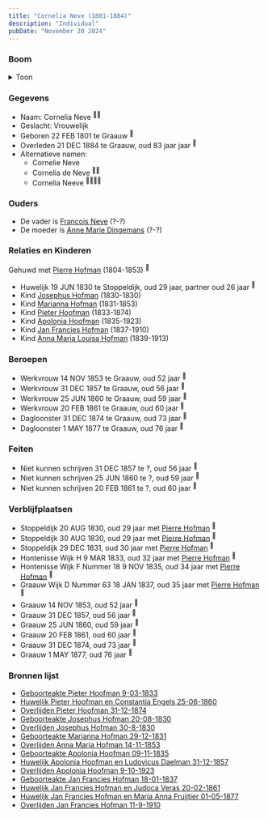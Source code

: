 ```yaml
---
title: "Cornelia Neve (1801-1884)"
description: "Individual"
pubDate: "November 20 2024"
---
```


### Boom
<details><summary>Toon</summary>

![test](https://www.plantuml.com/plantuml/svg/hLNVRzem47xtNt5g7_Q4bCH0IONQ0eLkQFsXhTtBD5KckHQFn8xiC8Gg_lSTmK2Rh2ALzXRxxlnzT_VTvSBcmkJpD65s9bKcZ4XX8gBPiz5p5GzqeWtaHYXB9bGvcyeO8P8cId3pZMcMBo75T8B6RgviZWPrlioGlNerIeIryC80eAzDZEP-AgEPGckxtLH8TNO6dAqO-mHt1PHbcuYZ4S57MbgumJzu1CB25y_pk0zmFEIZrgXFZxuyIKpY5NHF9sAoV9peF4_mz0pEuVoLpSxcIV8eLFmO6MtjH1EwSrfjqNfA8LmB8n4kfNh6b7BVWmO4EkeF-P3_Lz3kwGBZcE3MXW9jH6X-0CU9V9xcIqmIlI345NEfDnhEWpbQ-miNIHThKn2mBSX06uM956_h60Img__XrCXxDEo3t_5yk392p1U7Cmryk1mEAARJtCQiTgJk91g3y5a_KQ7tf6erjxtbqgHubQEIrk9XFZw7cziV5DVYUpx_Q8GVmlZXXloujsk95rPRuaB7sc8sdTjoBfpNoINmeFTmLO31zrnd6Nd9txF3sV1t0dUyrbeMIeaAhsOTBGUXQnw9xaEy_ERxLQQcqueWGcyP-RKg5S9rxzkQ4FzGr_bMXIVD2fzUHdjEIL5X57Jgr2XqcVBMXnY5S3ku9vK5rGADXO9YxKciwgbLfqf-1yQzGhmdjGVLfnOFxuYHxrLBj5PG8INugkVILkNKhbCgUhb8kiF3shGwcyQ5_giwkStbjfuNChSrzXTkMXjk1aldvjkpNx87dP9_gtHkCpVQZP_qoujH_Tezx6QhP2049_6IWQ2SqifFjPXhTzdGPkm2LKm_xRy0)
</details>

### Gegevens
- Naam: Cornelia Neve <sup><a href="../s00040/" style="text-decoration:none" title="Geboorteakte Cornelie Neve 22-02-1801">:link:</a><a href="../s00046/" style="text-decoration:none" title="Geboorteakte Jan Francies Hofman 18-01-1837">:link:</a></sup>
- Geslacht: Vrouwelijk
- Geboren 22 FEB 1801 te Graauw <sup><a href="../s00040/" style="text-decoration:none" title="Geboorteakte Cornelie Neve 22-02-1801">:link:</a></sup>
- Overleden 21 DEC 1884 te Graauw, oud 83 jaar jaar <sup><a href="../s00053/" style="text-decoration:none" title="Overlijden Cornelia Neeve 21-12-1884 ">:link:</a></sup>
- Alternatieve namen:
  - Cornelie Neve 
  - Cornelia de Neve <sup><a href="../s00043/" style="text-decoration:none" title="Geboorteakte Josephus Hofman 20-08-1830">:link:</a><a href="../s00044/" style="text-decoration:none" title="Overlijden Josephus Hofman 30-8-1830 ">:link:</a></sup>
  - Cornelia Neeve <sup><a href="../s00049/" style="text-decoration:none" title="Overlijden Anna Maria Hofman 14-11-1853">:link:</a><a href="../s00050/" style="text-decoration:none" title="Huwelijk Jan Francies Hofman en Judoca Veras 20-02-1861">:link:</a><a href="../s00052/" style="text-decoration:none" title="Huwelijk Jan Francies Hofman en Maria Anna Fruijtier 01-05-1877">:link:</a><a href="../s00054/" style="text-decoration:none" title="Overlijden Jan Francies Hofman 11-9-1910">:link:</a></sup>

### Ouders
- De vader is [Francois Neve](../i00031/) (?-?)
- De moeder is [Anne Marie Dingemans](../i00032/) (?-?)

### Relaties en Kinderen

Gehuwd met [Pierre Hofman](../i00021/) (1804-1853) <sup><a href="../s00041/" style="text-decoration:none" title="Huwelijk Pieter Hofman en Cornelia Neve 19-06-1830">:link:</a></sup>
- Huwelijk 19 JUN 1830 te Stoppeldijk, oud 29 jaar, partner oud 26 jaar <sup><a href="../s00041/" style="text-decoration:none" title="Huwelijk Pieter Hofman en Cornelia Neve 19-06-1830">:link:</a></sup>
- Kind [Josephus Hofman](../i00033/) (1830-1830)
- Kind [Marianna Hofman](../i00034/) (1831-1853)
- Kind [Pieter Hoofman](../i00013/) (1833-1874)
- Kind [Apolonia Hoofman](../i00028/) (1835-1923)
- Kind [Jan Francies Hofman](../i00035/) (1837-1910)
- Kind [Anna Maria Louisa Hofman](../i00036/) (1839-1913)

### Beroepen
- Werkvrouw 14 NOV 1853 te Graauw, oud 52 jaar <sup><a href="../s00049/" style="text-decoration:none" title="Overlijden Anna Maria Hofman 14-11-1853">:link:</a></sup>
- Werkvrouw 31 DEC 1857 te Graauw, oud 56 jaar <sup><a href="../s00037/" style="text-decoration:none" title="Huwelijk Apolonia Hoofman en Ludovicus Daelman 31-12-1857 ">:link:</a></sup>
- Werkvrouw 25 JUN 1860 te Graauw, oud 59 jaar <sup><a href="../s00024/" style="text-decoration:none" title="Huwelijk Pieter Hoofman en Constantia Engels 25-06-1860">:link:</a></sup>
- Werkvrouw 20 FEB 1861 te Graauw, oud 60 jaar <sup><a href="../s00050/" style="text-decoration:none" title="Huwelijk Jan Francies Hofman en Judoca Veras 20-02-1861">:link:</a></sup>
- Dagloonster 31 DEC 1874 te Graauw, oud 73 jaar <sup><a href="../s00026/" style="text-decoration:none" title="Overlijden Pieter Hoofman 31-12-1874">:link:</a></sup>
- Dagloonster 1 MAY 1877 te Graauw, oud 76 jaar <sup><a href="../s00052/" style="text-decoration:none" title="Huwelijk Jan Francies Hofman en Maria Anna Fruijtier 01-05-1877">:link:</a></sup>

### Feiten
- Niet kunnen schrijven 31 DEC 1857 te ?, oud 56 jaar <sup><a href="../s00037/" style="text-decoration:none" title="Huwelijk Apolonia Hoofman en Ludovicus Daelman 31-12-1857 ">:link:</a></sup>
- Niet kunnen schrijven 25 JUN 1860 te ?, oud 59 jaar <sup><a href="../s00024/" style="text-decoration:none" title="Huwelijk Pieter Hoofman en Constantia Engels 25-06-1860">:link:</a></sup>
- Niet kunnen schrijven 20 FEB 1861 te ?, oud 60 jaar <sup><a href="../s00050/" style="text-decoration:none" title="Huwelijk Jan Francies Hofman en Judoca Veras 20-02-1861">:link:</a></sup>

### Verblijfplaatsen
- Stoppeldijk  20 AUG 1830, oud 29 jaar met [Pierre Hofman](../i00021/) <sup><a href="../s00043/" style="text-decoration:none" title="Geboorteakte Josephus Hofman 20-08-1830">:link:</a></sup>
- Stoppeldijk  30 AUG 1830, oud 29 jaar met [Pierre Hofman](../i00021/) <sup><a href="../s00044/" style="text-decoration:none" title="Overlijden Josephus Hofman 30-8-1830 ">:link:</a></sup>
- Stoppeldijk  29 DEC 1831, oud 30 jaar met [Pierre Hofman](../i00021/) <sup><a href="../s00045/" style="text-decoration:none" title="Geboorteakte Marianna Hofman 29-12-1831">:link:</a></sup>
- Hontenisse Wijk H 9 MAR 1833, oud 32 jaar met [Pierre Hofman](../i00021/) <sup><a href="../s00025/" style="text-decoration:none" title="Geboorteakte Pieter Hoofman 9-03-1833">:link:</a></sup>
- Hontenisse Wijk F Nummer 18 9 NOV 1835, oud 34 jaar met [Pierre Hofman](../i00021/) <sup><a href="../s00035/" style="text-decoration:none" title="Geboorteakte Apolonia Hoofman 09-11-1835 ">:link:</a></sup>
- Graauw Wijk D Nummer 63 18 JAN 1837, oud 35 jaar met [Pierre Hofman](../i00021/) <sup><a href="../s00046/" style="text-decoration:none" title="Geboorteakte Jan Francies Hofman 18-01-1837">:link:</a></sup>
- Graauw  14 NOV 1853, oud 52 jaar  <sup><a href="../s00049/" style="text-decoration:none" title="Overlijden Anna Maria Hofman 14-11-1853">:link:</a></sup>
- Graauw  31 DEC 1857, oud 56 jaar  <sup><a href="../s00037/" style="text-decoration:none" title="Huwelijk Apolonia Hoofman en Ludovicus Daelman 31-12-1857 ">:link:</a></sup>
- Graauw  25 JUN 1860, oud 59 jaar  <sup><a href="../s00024/" style="text-decoration:none" title="Huwelijk Pieter Hoofman en Constantia Engels 25-06-1860">:link:</a></sup>
- Graauw  20 FEB 1861, oud 60 jaar  <sup><a href="../s00050/" style="text-decoration:none" title="Huwelijk Jan Francies Hofman en Judoca Veras 20-02-1861">:link:</a></sup>
- Graauw  31 DEC 1874, oud 73 jaar  <sup><a href="../s00026/" style="text-decoration:none" title="Overlijden Pieter Hoofman 31-12-1874">:link:</a></sup>
- Graauw  1 MAY 1877, oud 76 jaar  <sup><a href="../s00052/" style="text-decoration:none" title="Huwelijk Jan Francies Hofman en Maria Anna Fruijtier 01-05-1877">:link:</a></sup>

### Bronnen lijst
- [Geboorteakte Pieter Hoofman 9-03-1833](../s00025/)
- [Huwelijk Pieter Hoofman en Constantia Engels 25-06-1860](../s00024/)
- [Overlijden Pieter Hoofman 31-12-1874](../s00026/)
- [Geboorteakte Josephus Hofman 20-08-1830](../s00043/)
- [Overlijden Josephus Hofman 30-8-1830 ](../s00044/)
- [Geboorteakte Marianna Hofman 29-12-1831](../s00045/)
- [Overlijden Anna Maria Hofman 14-11-1853](../s00049/)
- [Geboorteakte Apolonia Hoofman 09-11-1835 ](../s00035/)
- [Huwelijk Apolonia Hoofman en Ludovicus Daelman 31-12-1857 ](../s00037/)
- [Overlijden Apolonia Hoofman 9-10-1923 ](../s00036/)
- [Geboorteakte Jan Francies Hofman 18-01-1837](../s00046/)
- [Huwelijk Jan Francies Hofman en Judoca Veras 20-02-1861](../s00050/)
- [Huwelijk Jan Francies Hofman en Maria Anna Fruijtier 01-05-1877](../s00052/)
- [Overlijden Jan Francies Hofman 11-9-1910](../s00054/)